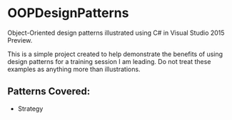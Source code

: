 OOPDesignPatterns
=================

Object-Oriented design patterns illustrated using C# in Visual Studio 2015 Preview.

This is a simple project created to help demonstrate the benefits of using design patterns for a training session I am leading. Do not treat these examples as anything more than illustrations.

## Patterns Covered:
* Strategy
